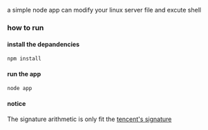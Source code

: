 a simple node app can modify your linux server file and excute shell
### how to run
#### install the depandencies
```
npm install
```
#### run the app
```
node app
```
#### notice
The signature arithmetic is only fit the [tencent's signature](https://cloud.tencent.com/document/product/215/1693)